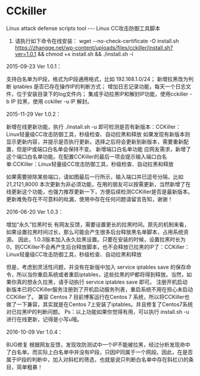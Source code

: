 # CCkiller
Linux attack defense scripts tool --- Linux CC攻击防御工具脚本

1. 请执行如下命令在线安装：
wget --no-check-certificate -O install.sh https://zhangge.net/wp-content/uploads/files/cckiller/install.sh?ver=1.0.1 && chmod +x install.sh && ./install.sh -i


2015-09-23 Ver 1.0.1：

支持白名单为IP段，格式为IP段通用格式，比如 192.168.1.0/24；
新增拉黑改为判断 iptables 是否已存在操作IP的判断方式；
增加日志记录功能，每天一个日志文件，位于安装目录下的log文件内；
集成手动拉黑IP和解封IP功能，使用cckiller -b IP 拉黑，使用 cckiller -u IP 解封。

2015-11-29 Ver 1.0.2：

新增在线更新功能，执行 ./install.sh -u 即可检测是否有新版本：CCKiller：Linux轻量级CC攻击防御工具，秒级检查、自动拉黑和释放
如果发现有新版本则显示更新内容，并提示是否执行更新。选择之后将会更新到新版本，需要重新配置，但是IP或端口白名单会保持不变。
新增端口白名单功能
应网友需求，新增了这个端口白名单功能。在配置CCKiller的最后一项会提示输入端口白名单:CCKiller：Linux轻量级CC攻击防御工具，秒级检查、自动拉黑和释放

如果需要排除某些端口，请如图最后一行所示，输入端口并已逗号分隔，比如 21,2121,8000
本次更新为非必须功能，在用的朋友可以按需更新，当然新增了在线更新这个功能，也强力推荐更新一下，方便后续检测CCKiller是否是最新版本。
更新难免存在不可意料的纰漏，使用中存在任何问题请留言告知，谢谢！

2016-06-20 Ver 1.0.3：

增加“永久”拉黑时长
有网友反馈，需要设置更长的拉黑时间。原先的机制来看，如果设置拉黑时间过长，那么可能会产生很多后台释放黑名单脚本，占用系统资源。
因此，1.0.3版本加入永久拉黑设置。只要在安装的时候，设置拉黑时长为0，则CCKiller不会再产生后台释放脚本，也不会释放已拉黑的IP了：CCKiller：Linux轻量级CC攻击防御工具，秒级检查、自动拉黑和释放

但是，考虑到灵活性问题，并没有在新版中加入 service iptables save 的保存命令，所以当你重启系统或者重启iptables，这些拉黑的IP都将得到释放。当然，如果你真的想永久拉黑，请手动执行 service iptables save 即可。
注册开机启动
新版本已将CCKiller服务注册到了开机启动服务列表，重启系统不用在担心未启动CCKiller了。
兼容 Centos 7
目前博客运行在Centos 7 系统，所以将CCKiller也做了一下兼容，其实就是在Centos 7上安装了iptables。并且修复了Centos7系统对已拉黑IP的判断问题。
Ps：以上功能如果你觉得有用，可以执行 install.sh -u 进行在线更新，记得是小写u哦。

2016-10-09 Ver 1.0.4：

BUG修复
根据网友反馈，发现攻防测试中一个IP不能被拉黑，经过分析发现命中了白名单。而实际上白名单中并没有IP段，只因IP同属于一个网段。因此，在是否属于IP段的判断中，加入对斜杠的筛选，也就是说只判断白名单中存在斜杠(/)的条目，简单粗暴！
